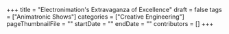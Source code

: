 +++
title = "Electronimation's Extravaganza of Excellence"
draft = false
tags = ["Animatronic Shows"]
categories = ["Creative Engineering"]
pageThumbnailFile = ""
startDate = ""
endDate = ""
contributors = []
+++
